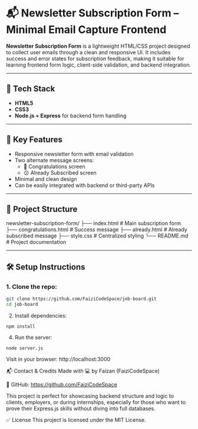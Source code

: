 # 📬 Newsletter Subscription Form – Minimal Email Capture Frontend

**Newsletter Subscription Form** is a lightweight HTML/CSS project designed to collect user emails through a clean and responsive UI. It includes success and error states for subscription feedback, making it suitable for learning frontend form logic, client-side validation, and backend integration.

---

## 🔧 Tech Stack
- **HTML5**
- **CSS3**
- **Node.js + Express** for backend form handling

---

## 🌟 Key Features
- Responsive newsletter form with email validation
- Two alternate message screens:
  - 🎉 Congratulations screen
  - 😕 Already Subscribed screen
- Minimal and clean design
- Can be easily integrated with backend or third-party APIs

---

## 📁 Project Structure
newsletter-subscription-form/
├── index.html # Main subscription form
├── congratulations.html # Success message
├── already.html # Already subscribed message
├── style.css # Centralized styling
└── README.md # Project documentation


---

## 🛠 Setup Instructions
### 1. Clone the repo:
```bash
git clone https://github.com/FaiziCodeSpace/job-board.git
cd job-board
```
2. Install dependencies:
```
npm install
```
4. Run the server:
```
node server.js
```
Visit in your browser:
http://localhost:3000

📬 Contact & Credits
Made with 💻 by Faizan (FaiziCodeSpace)

🔗 GitHub: https://github.com/FaiziCodeSpace

This project is perfect for showcasing backend structure and logic to clients, employers, or during internships, especially for those who want to prove their Express.js skills without diving into full databases.

✅ License
This project is licensed under the MIT License.
